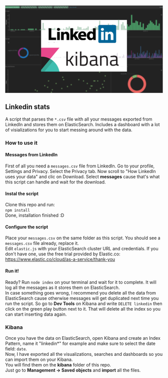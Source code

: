 ![linkedin and kibana](https://github.com/TheBronx/linkedin-stats/raw/master/dashboard-blur.png)

## Linkedin stats
A script that parses the `*.csv` file with all your messages exported from LinkedIn and stores them on ElasticSearch. Includes a dashboard with a lot of visializations for you to start messing around with the data.

### How to use it
#### Messages from LinkedIn
First of all you need a `messages.csv` file from LinkedIn. Go to your profile, Settings and Privacy. Select the Privacy tab. Now scroll to "How LinkedIn uses your data" and clic on Download. Select **messages** cause that's what this script can handle and wait for the download.  

#### Instal the script
Clone this repo and run:  
`npm install`  
Done, installation finished :D

#### Configure the script
Place your `messages.csv` on the same folder as this script. You should see a `messages.csv` file already, replace it.  
Edit `elastic.js` with your ElasticSearch cluster URL and credentials. If you don't have one, use the free trial provided by Elastic.co: https://www.elastic.co/cloud/as-a-service/thank-you

#### Run it!
Ready? Run `node index` on your terminal and wait for it to complete. It will log all the messages as it stores them on ElasticSearch.  
In case something goes wrong, I recommend you delete all the data from ElasticSearch cause otherwise messages will get duplicated next time you run the script. So go to **Dev Tools** on Kibana and write `DELETE linkedin` then click on the green play button next to it. That will delete all the index so you can start inserting data again.

### Kibana
Once you have the data on ElasticSearch, open Kibana and create an Index Pattern, name it "linkedin*" for example and make sure to select the date field: `date`.  
Now, I have exported all the visualizations, searches and dashboards so you can import them on your Kibana.  
You will find them on the **kibana** folder of this repo.  
Just go to **Management -> Saved objects** and **import** all the files.
